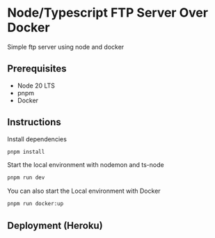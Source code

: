 # Node/Typescript FTP Server Over Docker

Simple ftp server using node and docker

## Prerequisites

- Node 20 LTS
- pnpm
- Docker

## Instructions

Install dependencies

```sh
pnpm install
```

Start the local environment with nodemon and ts-node

```sh
pnpm run dev
```

You can also start the Local environment with Docker

```sh
pnpm run docker:up
```

## Deployment (Heroku)
